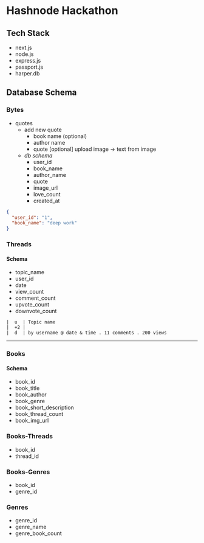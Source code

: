 # Hashnode Hackathon

## Tech Stack

- next.js
- node.js
- express.js
- passport.js
- harper.db

## Database Schema

### Bytes

- quotes
  - add new quote
    - book name (optional)
    - author name
    - quote [optional] upload image -> text from image
  - _db schema_
    - user_id
    - book_name
    - author_name
    - quote
    - image_url
    - love_count
    - created_at

```json
{
  "user_id": "1",
  "book_name": "deep work"
}
```

### Threads

#### Schema

- topic_name
- user_id
- date
- view_count
- comment_count
- upvote_count
- downvote_count

```
|  u  | Topic name
|  +2 |
|  d  | by username @ date & time . 11 comments . 200 views
```

---

### Books

#### Schema

- book_id
- book_title
- book_author
- book_genre
- book_short_description
- book_thread_count
- book_img_url

### Books-Threads

- book_id
- thread_id

### Books-Genres

- book_id
- genre_id

### Genres

- genre_id
- genre_name
- genre_book_count
